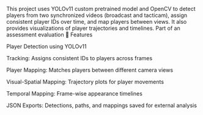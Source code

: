This project uses YOLOv11 custom pretrained model  and OpenCV to detect players from two synchronized videos (broadcast and tacticam), assign consistent player IDs over time, and map players between views. It also provides visualizations of player trajectories and timelines.
Part of an assessment evaluation
🔧 Features

Player Detection using YOLOv11

Tracking: Assigns consistent IDs to players across frames

Player Mapping: Matches players between different camera views

Visual-Spatial Mapping: Trajectory plots for player movements

Temporal Mapping: Frame-wise appearance timelines

JSON Exports: Detections, paths, and mappings saved for external analysis

